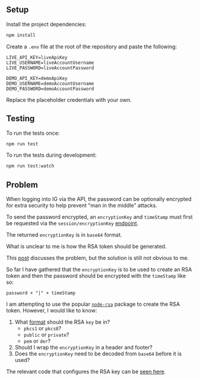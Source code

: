 ## Setup

Install the project dependencies:

```bash
npm install
```

Create a `.env` file at the root of the repository and paste the following:

```
LIVE_API_KEY=liveApiKey
LIVE_USERNAME=liveAccountUsername
LIVE_PASSWORD=liveAccountPassword

DEMO_API_KEY=demoApiKey
DEMO_USERNAME=demoAccountUsername
DEMO_PASSWORD=demoAccountPassword
```

Replace the placeholder credentials with your own.

## Testing

To run the tests once:

```bash
npm run test
```

To run the tests during development:

```bash
npm run test:watch
```

## Problem

When logging into IG via the API, the password can be optionally encrypted for extra security to help prevent "man in the middle" attacks.

To send the password encrypted, an `encryptionKey` and `timeStamp` must first be requested via the `session/encryptionKey` [endpoint](https://labs.ig.com/rest-trading-api-reference/service-detail?id=522). 

The returned `encryptionKey` is in `base64` format.

What is unclear to me is how the RSA token should be generated.

This [post](https://labs.ig.com/node/295) discusses the problem, but the solution is still not obvious to me.

So far I have gathered that the `encryptionKey` is to be used to create an RSA token and then the password should be encrypted with the `timeStamp` like so:

```
password + "|" + timeStamp
```

I am attempting to use the popular [`node-rsa`](https://www.npmjs.com/package/node-rsa) package to create the RSA token. However, I would like to know:

1. What [format](https://www.npmjs.com/package/node-rsa#format-string-syntax) should the RSA `key` be in?
    - `pkcs1` or `pkcs8`?
    - `public` or `private`?
    - `pem` or `der`?
2. Should I wrap the `encryptionKey` in a header and footer?
3. Does the `encryptionKey` need to be decoded from `base64` before it is used?

The relevant code that configures the RSA key can be [seen here](https://github.com/wagerfield/ig-login/blob/master/index.js#L42-L47). 

